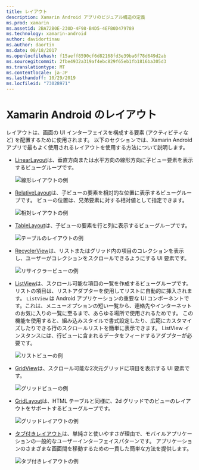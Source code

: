 ```yaml
---
title: レイアウト
description: Xamarin Android アプリのビジュアル構造の定義
ms.prod: xamarin
ms.assetid: 2BA72B0E-230D-4F98-B4D5-4EFB0D479789
ms.technology: xamarin-android
author: davidortinau
ms.author: daortin
ms.date: 08/18/2017
ms.openlocfilehash: f15aeff8590cf6d82168fd3e39ba6f78d649d2ab
ms.sourcegitcommit: 2fbe4932a319af4ebc829f65eb1fb1816ba305d3
ms.translationtype: MT
ms.contentlocale: ja-JP
ms.lasthandoff: 10/29/2019
ms.locfileid: "73028971"
---
```

# <a name="xamarinandroid-layouts"></a>Xamarin Android のレイアウト

レイアウトは、画面の UI インターフェイスを構成する要素 (アクティビティなど) を配置するために使用されます。 以下のセクションでは、Xamarin Android アプリで最もよく使用されるレイアウトを使用する方法について説明します。

- [LinearLayout](~/android/user-interface/layouts/linear-layout.md)は、垂直方向または水平方向の線形方向に子ビュー要素を表示するビューグループです。

    ![線形レイアウトの例](images/linear-layout.png)

- [RelativeLayout](~/android/user-interface/layouts/relative-layout.md)は、子ビューの要素を相対的な位置に表示するビューグループです。 ビューの位置は、兄弟要素に対する相対値として指定できます。

    ![相対レイアウトの例](images/relative-layout.png)

- [TableLayout](~/android/user-interface/layouts/table-layout.md)は、子ビューの要素を行と列に表示するビューグループです。

    ![テーブルのレイアウトの例](images/table-layout.png)

- [RecyclerView](~/android/user-interface/layouts/recycler-view/index.md)は、リストまたはグリッド内の項目のコレクションを表示し、ユーザーがコレクションをスクロールできるようにする UI 要素です。

    ![リサイクラービューの例](images/recycler-view.png)

- [ListView](~/android/user-interface/layouts/list-view/index.md)は、スクロール可能な項目の一覧を作成するビューグループです。 リストの項目は、リストアダプターを使用してリストに自動的に挿入されます。 `ListView` は Android アプリケーションの重要な UI コンポーネントです。これは、メニューオプションの短い一覧から、連絡先やインターネットのお気に入りの一覧に至るまで、あらゆる場所で使用されるためです。 この機能を使用すると、組み込みスタイルで書式設定したり、広範にカスタマイズしたりできる行のスクロールリストを簡単に表示できます。 ListView インスタンスには、行ビューに含まれるデータをフィードするアダプターが必要です。

    ![リストビューの例](images/list-view.png)

- [GridView](~/android/user-interface/layouts/grid-view.md)は、スクロール可能な2次元グリッドに項目を表示する UI 要素です。

    ![グリッドビューの例](images/grid-view.png)

- [GridLayout](~/android/user-interface/layouts/grid-layout.md)は、HTML テーブルと同様に、2d グリッドでのビューのレイアウトをサポートするビューグループです。

    ![グリッドレイアウトの例](images/grid-layout.png)

- [タブ付きレイアウト](~/android/user-interface/layouts/tab-layout/index.md)は、単純さと使いやすさが理由で、モバイルアプリケーションの一般的なユーザーインターフェイスパターンです。 アプリケーションのさまざまな画面間を移動するための一貫した簡単な方法を提供します。

    ![タブ付きレイアウトの例](images/tabbed-layout.png)
